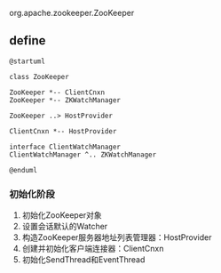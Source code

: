 org.apache.zookeeper.ZooKeeper

## define
```plantuml
@startuml

class ZooKeeper

ZooKeeper *-- ClientCnxn
ZooKeeper *-- ZKWatchManager

ZooKeeper ..> HostProvider

ClientCnxn *-- HostProvider

interface ClientWatchManager
ClientWatchManager ^.. ZKWatchManager

@enduml
```

### 初始化阶段
1. 初始化ZooKeeper对象
2. 设置会话默认的Watcher
3. 构造ZooKeeper服务器地址列表管理器：HostProvider
4. 创建并初始化客户端连接器：ClientCnxn
5. 初始化SendThread和EventThread